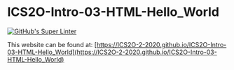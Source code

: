 # ICS2O-Intro-03-HTML-Hello_World
[![GitHub's Super Linter](https://github.com/ICS2O-2-2020/ICS2O-Intro-03-HTML-Hello_World/workflows/GitHub's%20Super%20Linter/badge.svg)](https://github.com/ICS2O-2-2020/ICS2O-Intro-03-HTML-Hello_World/actions)

This website can be found at: [https://ICS2O-2-2020.github.io/ICS2O-Intro-03-HTML-Hello_World](https://ICS2O-2-2020.github.io/ICS2O-Intro-03-HTML-Hello_World)